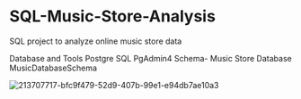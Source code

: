 # SQL-Music-Store-Analysis

SQL project to analyze online music store data

Database and Tools
Postgre SQL
PgAdmin4
Schema- Music Store Database
MusicDatabaseSchema

![213707717-bfc9f479-52d9-407b-99e1-e94db7ae10a3](https://github.com/user-attachments/assets/3ddf98de-af77-479f-aafc-3d9957ad9867)
